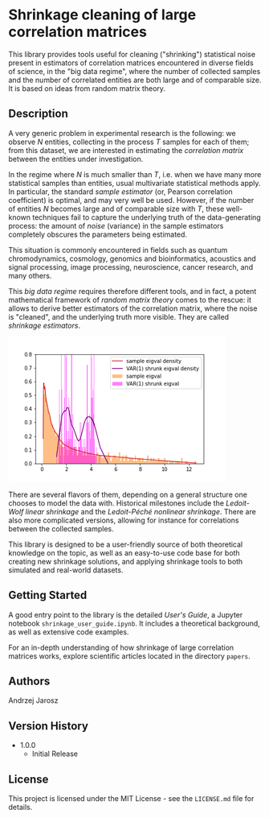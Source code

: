 # Shrinkage cleaning of large correlation matrices

This library provides tools useful for cleaning ("shrinking") statistical noise present in estimators of correlation matrices encountered in diverse fields of science, in the "big data regime", where the number of collected samples and the number of correlated entities are both large and of comparable size. It is based on ideas from random matrix theory.

## Description

A very generic problem in experimental research is the following: we observe _N_ entities, collecting in the process _T_ samples for each of them; from this dataset, we are interested in estimating the _correlation matrix_ between the entities under investigation.

In the regime where _N_ is much smaller than _T_, i.e. when we have many more statistical samples than entities, usual multivariate statistical methods apply. In particular, the standard _sample estimator_ (or, Pearson correlation coefficient) is optimal, and may very well be used. However, if the number of entities _N_ becomes large and of comparable size with _T_, these well-known techniques fail to capture the underlying truth of the data-generating process: the amount of _noise_ (variance) in the sample estimators completely obscures the parameters being estimated.

This situation is commonly encountered in fields such as quantum chromodynamics, cosmology, genomics and bioinformatics, acoustics and signal processing, image processing, neuroscience, cancer research, and many others.

This _big data regime_ requires therefore different tools, and in fact, a potent mathematical framework of _random matrix theory_ comes to the rescue: it allows to derive better estimators of the correlation matrix, where the noise is "cleaned", and the underlying truth more visible. They are called _shrinkage estimators_.

![making the truth more visible](figures/C_clusters_2_Student_VMA_1_best_tau_hist.png)

There are several flavors of them, depending on a general structure one chooses to model the data with. Historical milestones include the _Ledoit-Wolf linear shrinkage_ and the _Ledoit-Péché nonlinear shrinkage_. There are also more complicated versions, allowing for instance for correlations between the collected samples.

This library is designed to be a user-friendly source of both theoretical knowledge on the topic, as well as an easy-to-use code base for both creating new shrinkage solutions, and applying shrinkage tools to both simulated and real-world datasets.

## Getting Started

A good entry point to the library is the detailed _User's Guide_, a Jupyter notebook `shrinkage_user_guide.ipynb`. It includes a theoretical background, as well as extensive code examples.

For an in-depth understanding of how shrinkage of large correlation matrices works, explore scientific articles located in the directory `papers`.

## Authors

Andrzej Jarosz

## Version History

- 1.0.0
  - Initial Release

## License

This project is licensed under the MIT License - see the `LICENSE.md` file for details.
